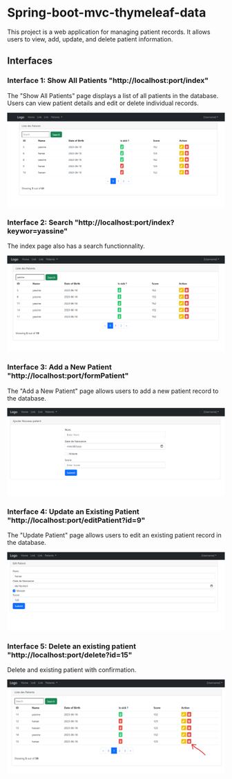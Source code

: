 #  Spring-boot-mvc-thymeleaf-data

This project is a web application for managing patient records. It allows users to view, add, update, and delete patient information.

## Interfaces


### Interface 1: Show All Patients "http://localhost:port/index"

The "Show All Patients" page displays a list of all patients in the database. Users can view patient details and edit or delete individual records.

![Show All Patients](./images/1.png)

### Interface 2: Search "http://localhost:port/index?keywor=yassine"

The index page also has a search functionnality.

![Show All Patients](/images/2.png)

### Interface 3: Add a New Patient "http://localhost:port/formPatient"

The "Add a New Patient" page allows users to add a new patient record to the database.

![Add a New Patient](/images/3.png)

### Interface 4: Update an Existing Patient "http://localhost:port/editPatient?id=9"

The "Update Patient" page allows users to edit an existing patient record in the database.

![Update an Existing Patient](/images/4.png)

### Interface 5: Delete an existing patient "http://localhost:port/delete?id=15"

Delete and existing patient with confirmation.

![Normal user](/images/5.png)